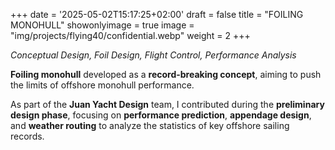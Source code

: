 +++
date = '2025-05-02T15:17:25+02:00'
draft = false
title = "FOILING MONOHULL"
showonlyimage = true
image = "img/projects/flying40/confidential.webp"
weight = 2
+++

*Conceptual Design, Foil Design, Flight Control, Performance Analysis*

<!--more-->

**Foiling monohull** developed as a **record-breaking concept**, aiming to push the limits of offshore monohull performance.

As part of the **Juan Yacht Design** team, I contributed during the **preliminary design phase**, focusing on **performance prediction**, **appendage design**, and **weather routing** to analyze the statistics of key offshore sailing records.
